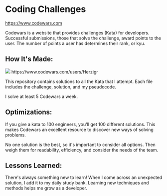 # Coding Challenges

https://www.codewars.com

Codewars is a website that provides challenges (Kata) for developers. Successful submissions, those that solve the challenge, award points to the user. The number of points a user has determines their rank, or kyu.

## How It's Made:

<img src="https://www.codewars.com/users/Herzigr/badges/large"/>
https://www.codewars.com/users/Herzigr

This repository contains solutions to all the Kata that I attempt. Each file includes the challenge, solution, and my pseudocode.

I solve at least 5 Codewars a week.

## Optimizations:

If you give a kata to 100 engineers, you'll get 100 different solutions. This makes Codewars an excellent resource to discover new ways of solving problems.

No one solution is the best, so it's important to consider all options. Then weigh them for readability, efficiency, and consider the needs of the team.

## Lessons Learned:

There's always something new to learn! When I come across an unexpected solution, I add it to my daily study bank. Learning new techniques and methods helps me grow as a developer.

